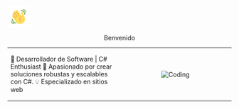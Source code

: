 


<img align="center" src="https://raw.githubusercontent.com/ashu-guo/ashu-guo/main/assets/wave.gif" width="50px" height="50px"></img> 
<p align="center">Benvenido</p>

<table align="center">
<tr border="none">
<td width="50%" align="left">

🚀 Desarrollador de Software | C# Enthusiast
🔧 Apasionado por crear soluciones robustas y escalables con C#.
💡 Especializado en sitios web


</td>
<td width="50%" align="center">
  <img align="center" alt="Coding" width="450" src="https://repository-images.githubusercontent.com/588181932/e36ec678-7984-4cdd-8e4c-a3932772ff8e">
</td>
</tr>
</table>


